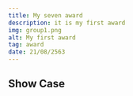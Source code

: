 ```yaml
---
title: My seven award
description: it is my first award
img: group1.png
alt: My first award
tag: award
date: 21/08/2563
---
```


## Show Case